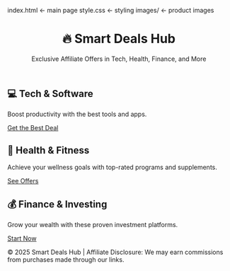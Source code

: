 index.html        ← main page
style.css         ← styling
images/           ← product images
<!DOCTYPE html>
<html lang="en">
<head>
  <meta charset="UTF-8">
  <meta name="viewport" content="width=device-width, initial-scale=1.0">
  <title>Smart Deals Hub – Multi-Niche Offers</title>
  <link rel="stylesheet" href="style.css">
</head>
<body>
  <header>
    <h1>🔥 Smart Deals Hub</h1>
    <p>Exclusive Affiliate Offers in Tech, Health, Finance, and More</p>
  </header>

  <section class="niche" id="tech">
    <h2>💻 Tech & Software</h2>
    <p>Boost productivity with the best tools and apps.</p>
    <a class="btn" href="https://affiliate-link-1.com" target="_blank">Get the Best Deal</a>
  </section>

  <section class="niche" id="health">
    <h2>🍏 Health & Fitness</h2>
    <p>Achieve your wellness goals with top-rated programs and supplements.</p>
    <a class="btn" href="https://affiliate-link-2.com" target="_blank">See Offers</a>
  </section>

  <section class="niche" id="finance">
    <h2>💰 Finance & Investing</h2>
    <p>Grow your wealth with these proven investment platforms.</p>
    <a class="btn" href="https://affiliate-link-3.com" target="_blank">Start Now</a>
  </section>

  <footer>
    <p>© 2025 Smart Deals Hub | Affiliate Disclosure: We may earn commissions from purchases made through our links.</p>
  </footer>
</body>
</html>

